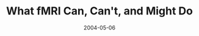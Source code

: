 ---
title: "What fMRI Can, Can't, and Might Do"
project_id: 
date: 2004-05-06
conference_id: ""
presenters:
   - peter_bandettini
summary: "<p>The Workshop on Brain Imaging and Health Communication Research, Bethesda</p>"
file: /assets/presentations/T157.pdf
filename: T157.pdf
layout: presentation
---